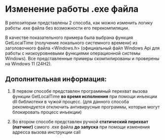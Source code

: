 # Изменение работы .exe файла

В репозитории представлены 2 способа, как можно изменить логику работы .exe файла без возможности его перекомпиляции.

В качестве показательного примера была выбрана функция GetLocalTime (получение локального системного времени) из заголовочного файла <Windows.h> (официальный файл Windows Api для работы с низкоуровневыми функциями операционной системы Windows). Все представленные примеры скомпилированы и проверены на Windows 11 (24H2).



## Дополнительная информация:

1) В первом способе представлен программный перехват вызова функции GetLocalTime **во время исполнения** при помощи инъекции dll библиотеки в чужой процесс. (для данного способа рекомендуется отключить антивирусные программы, которые могут блокировать процесс инъекции)

2) Во втором способе представлен ручной **статический перехват (патчинг)** самого .exe файла **до запуска** при помощи изменения адресса вызова инструкции call
